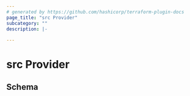 ```yaml
---
# generated by https://github.com/hashicorp/terraform-plugin-docs
page_title: "src Provider"
subcategory: ""
description: |-
  
---
```


# src Provider





<!-- schema generated by tfplugindocs -->
## Schema
